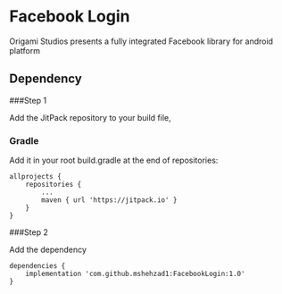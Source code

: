 # Facebook Login

Origami Studios presents a fully integrated Facebook library for android platform

## Dependency

###Step 1

Add the JitPack repository to your build file, 
### Gradle
Add it in your root build.gradle at the end of repositories:

```
allprojects {
    repositories {
        ...
        maven { url 'https://jitpack.io' }
    }
}
```

###Step 2

Add the dependency

```
dependencies {
    implementation 'com.github.mshehzad1:FacebookLogin:1.0'
}
```
